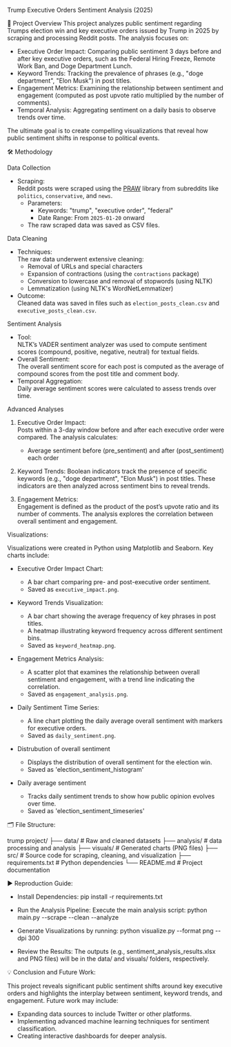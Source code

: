 Trump Executive Orders Sentiment Analysis (2025)

📌 Project Overview
This project analyzes public sentiment regarding Trumps election win and key executive orders issued by Trump in 2025 by scraping and processing Reddit posts. The analysis focuses on:
- Executive Order Impact: Comparing public sentiment 3 days before and after key executive orders, such as the Federal Hiring Freeze, Remote Work Ban, and Doge Department Lunch.
- Keyword Trends: Tracking the prevalence of phrases (e.g., "doge department", "Elon Musk") in post titles.
- Engagement Metrics: Examining the relationship between sentiment and engagement (computed as post upvote ratio multiplied by the number of comments).
- Temporal Analysis: Aggregating sentiment on a daily basis to observe trends over time.

The ultimate goal is to create compelling visualizations that reveal how public sentiment shifts in response to political events.

🛠️ Methodology

Data Collection
- Scraping:  
  Reddit posts were scraped using the [PRAW](https://praw.readthedocs.io/) library from subreddits like `politics`, `conservative`, and `news`.  
  - Parameters:  
    - Keywords: "trump", "executive order", "federal"  
    - Date Range: From `2025-01-20` onward  
  - The raw scraped data was saved as CSV files.

Data Cleaning
- Techniques:  
  The raw data underwent extensive cleaning:
  - Removal of URLs and special characters  
  - Expansion of contractions (using the `contractions` package)  
  - Conversion to lowercase and removal of stopwords (using NLTK)  
  - Lemmatization (using NLTK's WordNetLemmatizer)  
- Outcome:  
  Cleaned data was saved in files such as `election_posts_clean.csv` and `executive_posts_clean.csv`.

Sentiment Analysis
- Tool:  
  NLTK’s VADER sentiment analyzer was used to compute sentiment scores (compound, positive, negative, neutral) for textual fields.
- Overall Sentiment:  
  The overall sentiment score for each post is computed as the average of compound scores from the post title and comment body.
- Temporal Aggregation:  
  Daily average sentiment scores were calculated to assess trends over time.

Advanced Analyses
1. Executive Order Impact:  
   Posts within a 3-day window before and after each executive order were compared. The analysis calculates:
   - Average sentiment before (pre_sentiment) and after (post_sentiment) each order  
    
2. Keyword Trends:
   Boolean indicators track the presence of specific keywords (e.g., "doge department", "Elon Musk") in post titles. These indicators are then analyzed across sentiment bins to reveal trends.

3. Engagement Metrics:  
   Engagement is defined as the product of the post’s upvote ratio and its number of comments. The analysis explores the correlation between overall sentiment and engagement.

Visualizations:

Visualizations were created in Python using Matplotlib and Seaborn. Key charts include:
- Executive Order Impact Chart:  
  - A bar chart comparing pre- and post-executive order sentiment.
  - Saved as `executive_impact.png`.
  
- Keyword Trends Visualization: 
  - A bar chart showing the average frequency of key phrases in post titles.
  - A heatmap illustrating keyword frequency across different sentiment bins.
  - Saved as `keyword_heatmap.png`.

- Engagement Metrics Analysis:  
  - A scatter plot that examines the relationship between overall sentiment and engagement, with a trend line indicating the correlation.
  - Saved as `engagement_analysis.png`.

- Daily Sentiment Time Series:  
  - A line chart plotting the daily average overall sentiment with markers for executive orders.
  - Saved as `daily_sentiment.png`.
 
- Distrubution of overall sentiment
  - Displays the distribution of overall sentiment for the election win.
  - Saved as 'election_sentiment_histogram'
 
- Daily average sentiment
  - Tracks daily sentiment trends to show how public opinion evolves over time.
  - Saved as 'election_sentiment_timeseries'

🗂️ File Structure:

trump project/
├── data/                   # Raw and cleaned datasets
├── analysis/               # data processing and analysis
├── visuals/                # Generated charts (PNG files)
├── src/                    # Source code for scraping, cleaning, and visualization
├── requirements.txt        # Python dependencies
└── README.md               # Project documentation

▶️ Reproduction Guide:
- Install Dependencies:
pip install -r requirements.txt

- Run the Analysis Pipeline:
Execute the main analysis script:
python main.py --scrape --clean --analyze

- Generate Visualizations by running:
python visualize.py --format png --dpi 300

- Review the Results:
The outputs (e.g., sentiment_analysis_results.xlsx and PNG files) will be in the data/ and visuals/ folders, respectively.

💡 Conclusion and Future Work:

This project reveals significant public sentiment shifts around key executive orders and highlights the interplay between sentiment, keyword trends, and engagement. Future work may include:
- Expanding data sources to include Twitter or other platforms.
- Implementing advanced machine learning techniques for sentiment classification.
- Creating interactive dashboards for deeper analysis.
